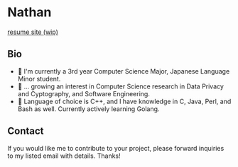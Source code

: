 # Nathan
[resume site (wip)](dev.misfits.rip)

## Bio
- 👀 I'm currently a 3rd year Computer Science Major, Japanese Language Minor student.  
- 🌱 ... growing an interest in Computer Science research in Data Privacy and Cyptography, and Software Engineering.
- 💞️ Language of choice is C++, and I have knowledge in C, Java, Perl, and Bash as well. Currently actively learning Golang.

## Contact  
If you would like me to contribute to your project, please forward inquiries to my listed email with details.  Thanks!  

<!---
corigne/corigne is a ✨ special ✨ repository because its `README.md` (this file) appears on your GitHub profile.
You can click the Preview link to take a look at your changes.
--->
